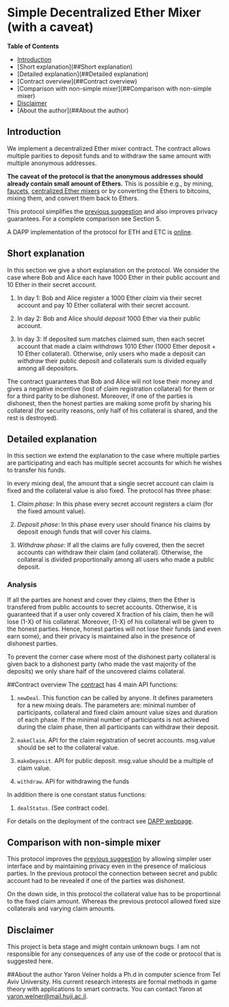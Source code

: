 # Simple Decentralized Ether Mixer (with a caveat)
**Table of Contents**
- [Introduction](##Introduction)
- [Short explanation](##Short explanation)
- [Detailed explanation](##Detailed explanation)
- [Contract overview](##Contract overview)
- [Comparison with non-simple mixer](##Comparison with non-simple mixer)
- [Disclaimer](##Disclaimer)
- [About the author](##About the author)

## Introduction
We implement a decentralized Ether mixer contract.
The contract allows multiple parities to deposit funds and to withdraw the same amount with multiple anonymous addresses.

**The caveat of the protocol is that the anonymous addresses should already contain small amount of Ethers.**
This is possible e.g., by mining, [faucets](https://cryptojunction.com/top-10-ethereum-faucets-2016/), [centralized Ether mixers](https://ethermixer.com/) or by converting the Ethers to bitcoins, mixing them, and convert them back to Ethers.

This protocol simplifies the [previous suggestion](https://github.com/yaronvel/smart_contracts/tree/master/mixer) and also improves privacy guarantees.
For a complete comparison see Section 5.

A DAPP implementation of the protocol for ETH and ETC is [online](https://dmixer.github.io/).
## Short explanation
In this section we give a short explanation on the protocol.
We consider the case where Bob and Alice each have 1000 Ether in their public account and 10 Ether in their secret account.

1. In day 1: Bob and Alice register a 1000 Ether *claim* via their secret account and pay 10 Ether collateral with their secret account.

2. In day 2: Bob and Alice should *deposit* 1000 Ether via their public account.

3. In day 3: If deposited sum matches claimed sum, then each secret account that made a claim *withdraws* 1010 Ether (1000 Ether deposit + 10 Ether collateral).
Otherwise, only users who made a deposit can *withdraw* their public deposit and collaterals sum is divided equally among all depositors.


The contract guarantees that Bob and Alice will not lose their money and gives a negative incentive (lost of claim registration collateral) for them or for a third parity to be dishonest.
Moreover, if one of the parties is dishonest, then the honest parties are making some profit by sharing his collateral (for security reasons, only half of his collateral is shared, and the rest is destroyed).

## Detailed explanation
In this section we extend the explanation to the case where multiple parties are participating and each has multiple secret accounts for which he wishes to transfer his funds.

In every mixing deal, the amount that a single secret account can claim is fixed and the collateral value is also fixed.
The protocol has three phase:

1. *Claim phase*: In this phase every secret account registers a claim (for the fixed amount value).

2. *Deposit phase*: In this phase every user should finance his claims by deposit enough funds that will cover his claims.

3. *Withdraw phase*: If all the claims are fully covered, then the secret accounts can withdraw their claim (and collateral). Otherwise, the collateral is divided proportionally among all users who made a public deposit.

### Analysis
If all the parties are honest and cover they claims, then the Ether is transfered from public accounts to secret accounts.
Otherwise, it is guaranteed that if a user only covered X fraction of his claim, then he will lose (1-X) of his collateral.
Moreover, (1-X) of his collateral will be given to the honest parties.
Hence, honest parties will not lose their funds (and even earn some), and their privacy is maintained also in the presence of dishonest parties.

To prevent the corner case where most of the dishonest party collateral is given back to a dishonest party (who made the vast majority of the deposits) we only share half of the uncovered claims collateral.

##Contract overview
The [contract](https://github.com/yaronvel/smart_contracts/blob/master/mixer/simple/SimpleMixer.sol) has 4 main API functions:

1. `newDeal`. This function can be called by anyone. It defines parameters for a new mixing deals. The parameters are: minimal number of participants, collateral and fixed claim amount value sizes and duration of each phase.
If the minimal number of participants is not achieved during the claim phase, then all participants can withdraw their deposit.

2. `makeClaim`. API for the claim registration of secret accounts. msg.value should be set to the collateral value.

3. `makeDeposit`. API for public deposit. msg.value should be a multiple of claim value.

4. `withdraw`. API for withdrawing the funds

In addition there is one constant status functions:

1. `dealStatus`. (See contract code).

For details on the deployment of the contract see [DAPP webpage](https://dmixer.github.io).

## Comparison with non-simple mixer
This protocol improves the [previous suggestion](https://github.com/yaronvel/smart_contracts/tree/master/mixer) by allowing simpler user interface and by maintaining privacy even in the presence of malicious parties.
In the previous protocol the connection between secret and public account had to be revealed if one of the parties was dishonest.

On the down side, in this protocol the collateral value has to be proportional to the fixed claim amount.
Whereas the previous protocol allowed fixed size collaterals and varying claim amounts. 

## Disclaimer
This project is beta stage and might contain unknown bugs.
I am not responsible for any consequences of any use of the code or protocol that is suggested here.

##About the author
Yaron Velner holds a Ph.d in computer science from Tel Aviv University.
His current research interests are formal methods in game theory with applications to smart contracts.
You can contact Yaron at yaron.welner@mail.huji.ac.il.

